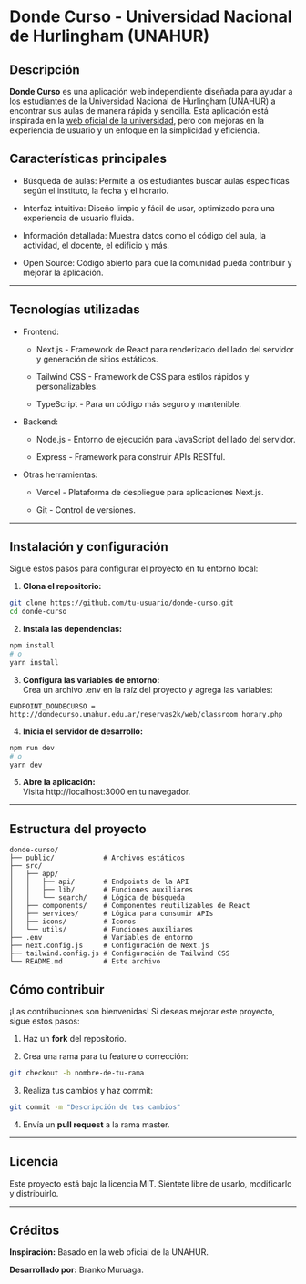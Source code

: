 # Donde Curso - Universidad Nacional de Hurlingham (UNAHUR)

## Descripción

**Donde Curso** es una aplicación web independiente diseñada para ayudar a los estudiantes de la Universidad Nacional de Hurlingham (UNAHUR) a encontrar sus aulas de manera rápida y sencilla. Esta aplicación está inspirada en la [web oficial de la universidad](http://dondecurso.unahur.edu.ar/reservas2k/web/classroom_horary.php), pero con mejoras en la experiencia de usuario y un enfoque en la simplicidad y eficiencia.

## Características principales
- Búsqueda de aulas: Permite a los estudiantes buscar aulas específicas según el instituto, la fecha y el horario.

- Interfaz intuitiva: Diseño limpio y fácil de usar, optimizado para una experiencia de usuario fluida.

- Información detallada: Muestra datos como el código del aula, la actividad, el docente, el edificio y más.

- Open Source: Código abierto para que la comunidad pueda contribuir y mejorar la aplicación.
---
## Tecnologías utilizadas
- Frontend:

  - Next.js - Framework de React para renderizado del lado del servidor y generación de sitios estáticos.

  - Tailwind CSS - Framework de CSS para estilos rápidos y personalizables.

  - TypeScript - Para un código más seguro y mantenible.

- Backend:

  - Node.js - Entorno de ejecución para JavaScript del lado del servidor.

  - Express - Framework para construir APIs RESTful.

- Otras herramientas:

  - Vercel - Plataforma de despliegue para aplicaciones Next.js.

  - Git - Control de versiones.
---

## Instalación y configuración
Sigue estos pasos para configurar el proyecto en tu entorno local:

 1. **Clona el repositorio:**

```bash
git clone https://github.com/tu-usuario/donde-curso.git
cd donde-curso
```
 2. **Instala las dependencias:**

```bash
npm install
# o
yarn install
```
 3. **Configura las variables de entorno:** <br>
Crea un archivo .env en la raíz del proyecto y agrega las variables:

```env
ENDPOINT_DONDECURSO = http://dondecurso.unahur.edu.ar/reservas2k/web/classroom_horary.php
```
 4. **Inicia el servidor de desarrollo:**

```bash
npm run dev
# o
yarn dev
```

 5. **Abre la aplicación:** <br>
Visita http://localhost:3000 en tu navegador.

---
## Estructura del proyecto
```
donde-curso/
├── public/            # Archivos estáticos
├── src/
│   ├── app/
│   │   ├── api/       # Endpoints de la API
│   │   ├── lib/       # Funciones auxiliares
│   │   └── search/    # Lógica de búsqueda
│   ├── components/    # Componentes reutilizables de React
│   ├── services/      # Lógica para consumir APIs
│   ├── icons/         # Iconos
│   └── utils/         # Funciones auxiliares
├── .env               # Variables de entorno
├── next.config.js     # Configuración de Next.js
├── tailwind.config.js # Configuración de Tailwind CSS
└── README.md          # Este archivo

```
## Cómo contribuir
¡Las contribuciones son bienvenidas! Si deseas mejorar este proyecto, sigue estos pasos:

 1. Haz un **fork** del repositorio.

 2. Crea una rama para tu feature o corrección:

```bash
git checkout -b nombre-de-tu-rama
```

 3. Realiza tus cambios y haz commit:

```bash
git commit -m "Descripción de tus cambios"
```

 4. Envía un **pull request** a la rama master.
   
---

## Licencia 

Este proyecto está bajo la licencia MIT. Siéntete libre de usarlo, modificarlo y distribuirlo.

---
## Créditos
**Inspiración:** Basado en la web oficial de la UNAHUR.

**Desarrollado por:** Branko Muruaga.

